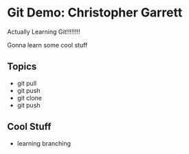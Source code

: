 # Git Demo: Christopher Garrett

Actually Learning Git!!!!!!!!

Gonna learn some cool stuff

## Topics

- git pull
- git push
- git clone
- git push

## Cool Stuff

- learning branching
